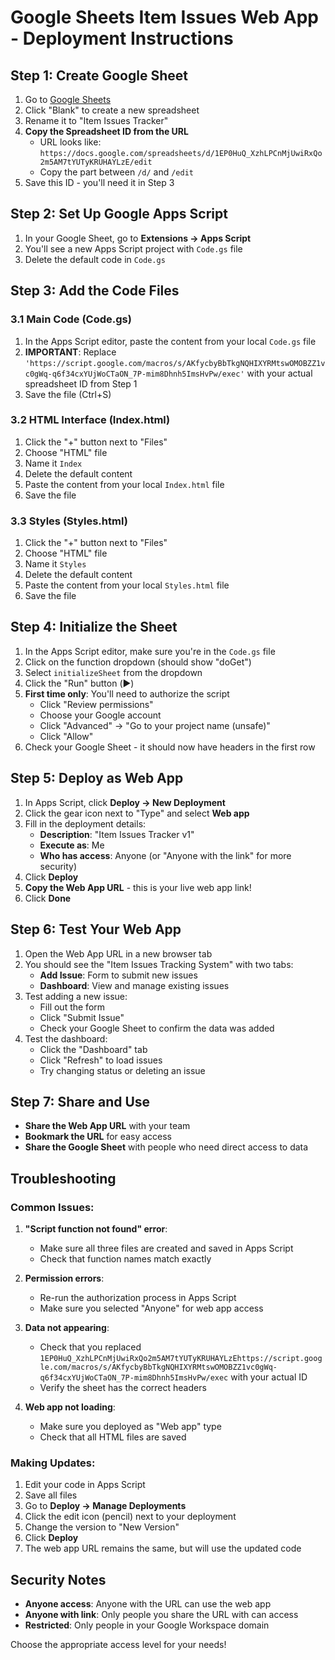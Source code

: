 # Google Sheets Item Issues Web App - Deployment Instructions

## Step 1: Create Google Sheet

1. Go to [Google Sheets](https://sheets.google.com)
2. Click "Blank" to create a new spreadsheet
3. Rename it to "Item Issues Tracker"
4. **Copy the Spreadsheet ID from the URL**
   - URL looks like: `https://docs.google.com/spreadsheets/d/1EP0HuQ_XzhLPCnMjUwiRxQo2m5AM7tYUTyKRUHAYLzE/edit`
   - Copy the part between `/d/` and `/edit`
5. Save this ID - you'll need it in Step 3

## Step 2: Set Up Google Apps Script

1. In your Google Sheet, go to **Extensions → Apps Script**
2. You'll see a new Apps Script project with `Code.gs` file
3. Delete the default code in `Code.gs`

## Step 3: Add the Code Files

### 3.1 Main Code (Code.gs)
1. In the Apps Script editor, paste the content from your local `Code.gs` file
2. **IMPORTANT**: Replace `'https://script.google.com/macros/s/AKfycbyBbTkgNQHIXYRMtswOMOBZZ1vc0gWq-q6f34cxYUjWoCTaON_7P-mim8Dhnh5ImsHvPw/exec'` with your actual spreadsheet ID from Step 1
3. Save the file (Ctrl+S)

### 3.2 HTML Interface (Index.html)
1. Click the "+" button next to "Files"
2. Choose "HTML" file
3. Name it `Index`
4. Delete the default content
5. Paste the content from your local `Index.html` file
6. Save the file

### 3.3 Styles (Styles.html)
1. Click the "+" button next to "Files"
2. Choose "HTML" file  
3. Name it `Styles`
4. Delete the default content
5. Paste the content from your local `Styles.html` file
6. Save the file

## Step 4: Initialize the Sheet

1. In the Apps Script editor, make sure you're in the `Code.gs` file
2. Click on the function dropdown (should show "doGet")
3. Select `initializeSheet` from the dropdown
4. Click the "Run" button (▶️)
5. **First time only**: You'll need to authorize the script
   - Click "Review permissions"
   - Choose your Google account
   - Click "Advanced" → "Go to your project name (unsafe)"
   - Click "Allow"
6. Check your Google Sheet - it should now have headers in the first row

## Step 5: Deploy as Web App

1. In Apps Script, click **Deploy → New Deployment**
2. Click the gear icon next to "Type" and select **Web app**
3. Fill in the deployment details:
   - **Description**: "Item Issues Tracker v1"
   - **Execute as**: Me
   - **Who has access**: Anyone (or "Anyone with the link" for more security)
4. Click **Deploy**
5. **Copy the Web App URL** - this is your live web app link!
6. Click **Done**

## Step 6: Test Your Web App

1. Open the Web App URL in a new browser tab
2. You should see the "Item Issues Tracking System" with two tabs:
   - **Add Issue**: Form to submit new issues
   - **Dashboard**: View and manage existing issues
3. Test adding a new issue:
   - Fill out the form
   - Click "Submit Issue"
   - Check your Google Sheet to confirm the data was added
4. Test the dashboard:
   - Click the "Dashboard" tab
   - Click "Refresh" to load issues
   - Try changing status or deleting an issue

## Step 7: Share and Use

- **Share the Web App URL** with your team
- **Bookmark the URL** for easy access
- **Share the Google Sheet** with people who need direct access to data

## Troubleshooting

### Common Issues:

1. **"Script function not found" error**:
   - Make sure all three files are created and saved in Apps Script
   - Check that function names match exactly

2. **Permission errors**:
   - Re-run the authorization process in Apps Script
   - Make sure you selected "Anyone" for web app access

3. **Data not appearing**:
   - Check that you replaced `1EP0HuQ_XzhLPCnMjUwiRxQo2m5AM7tYUTyKRUHAYLzEhttps://script.google.com/macros/s/AKfycbyBbTkgNQHIXYRMtswOMOBZZ1vc0gWq-q6f34cxYUjWoCTaON_7P-mim8Dhnh5ImsHvPw/exec` with your actual ID
   - Verify the sheet has the correct headers

4. **Web app not loading**:
   - Make sure you deployed as "Web app" type
   - Check that all HTML files are saved

### Making Updates:

1. Edit your code in Apps Script
2. Save all files
3. Go to **Deploy → Manage Deployments**
4. Click the edit icon (pencil) next to your deployment
5. Change the version to "New Version"
6. Click **Deploy**
7. The web app URL remains the same, but will use the updated code

## Security Notes

- **Anyone access**: Anyone with the URL can use the web app
- **Anyone with link**: Only people you share the URL with can access
- **Restricted**: Only people in your Google Workspace domain

Choose the appropriate access level for your needs!
